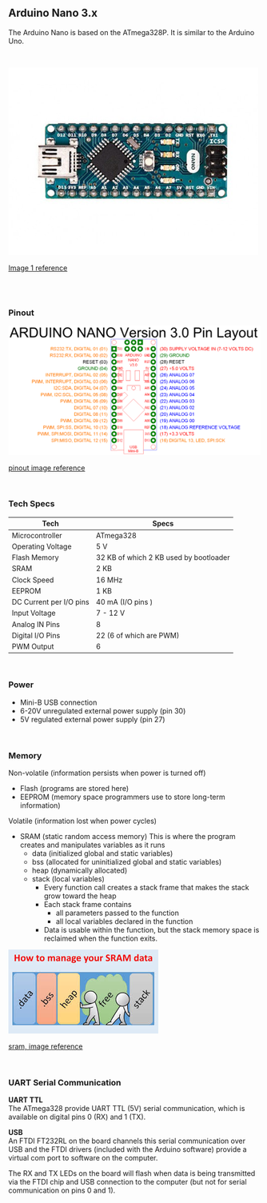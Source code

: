 ## Arduino Nano 3.x

The Arduino Nano is based on the ATmega328P. It is similar to the Arduino Uno.

<br>

![Arduino Nano Top View](./images/nano.jpg "Arduino Nano")

[Image 1 reference][1]

[1]: https://store-cdn.arduino.cc/usa/catalog/product/cache/1/image/500x375/f8876a31b63532bbba4e781c30024a0a/A/0/A000005_front_2.jpg 

<br>
<br>

### Pinout

![Pinout](./images/Nano_PinOut.png "Arduino Nano Pinout")

[pinout image reference][2]

[2]: http://www.keywild.com/arduino/gallery/Nano_PinOut.png 
<br>


### Tech Specs
| Tech | Specs |
| ---  | ---   |
| Microcontroller | ATmega328 |
| Operating Voltage | 5 V |
| Flash Memory | 32 KB of which 2 KB used by bootloader |
| SRAM | 2 KB |
| Clock Speed | 16 MHz |
| EEPROM | 1 KB |
| DC Current per I/O pins | 40 mA (I/O pins )
| Input Voltage | 7 - 12 V |
| Analog IN Pins | 8 |
| Digital I/O Pins | 22 (6 of which are PWM) |
| PWM Output | 6 |

<br>

### Power 

- Mini-B USB connection
- 6-20V unregulated external power supply (pin 30)
- 5V regulated external power supply (pin 27)

<br>

### Memory

Non-volatile (information persists when power is turned off)
- Flash  (programs are stored here)
- EEPROM (memory space programmers use to store long-term information)

Volatile (information lost when power cycles)
- SRAM (static random access memory) This is where the program creates and manipulates variables as it runs
    - data (initialized global and static variables)
    - bss (allocated for uninitialized global and static variables)
    - heap (dynamically allocated)
    - stack (local variables)
        - Every function call creates a stack frame that makes the stack grow toward the heap
        - Each stack frame contains 
            - all parameters passed to the function
            - all local variables declared in the function
        - Data is usable within the function, but the stack memory space is reclaimed when the function exits. 


![Manage SRAM Data](./images/sram.jpeg "Arduino SRAM")

[sram, image reference][3]

[3]: https://i.ytimg.com/vi/iOJ52VIvqYM/maxresdefault.jpg 
<br>


### UART Serial Communication

**UART TTL** <br>
The ATmega328 provide UART TTL (5V) serial communication, which is available on digital pins 0 (RX) and 1 (TX). 

**USB** <br>
An FTDI FT232RL on the board channels this serial communication over USB and the FTDI drivers (included with the Arduino software) provide a virtual com port to software on the computer. 

The RX and TX LEDs on the board will flash when data is being transmitted via the FTDI chip and USB connection to the computer (but not for serial communication on pins 0 and 1). 

<br>


